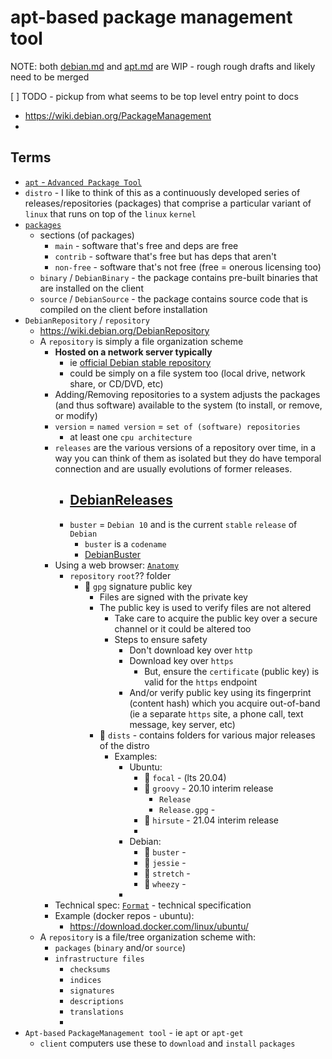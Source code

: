 # apt-based package management tool

NOTE: both [debian.md](debian.md) and [apt.md](apt.md) are WIP - rough rough drafts and likely need to be merged 

[ ] TODO - pickup from what seems to be top level entry point to docs
- https://wiki.debian.org/PackageManagement
- 
## Terms 

- [`apt` - `Advanced Package Tool`](https://wiki.debian.org/Apt) 
- `distro` - I like to think of this as a continuously developed series of releases/repositories (packages) that comprise a particular variant of `linux` that runs on top of the `linux` `kernel`
- [`packages`](https://www.debian.org/distrib/packages)
  - sections (of packages)
    - `main` - software that's free and deps are free
    - `contrib` - software that's free but has deps that aren't
    - `non-free` - software that's not free (free = onerous licensing too)
  - `binary` / `DebianBinary` - the package contains pre-built binaries that are installed on the client
  - `source` / `DebianSource` - the package contains source code that is compiled on the client before installation
- `DebianRepository` / `repository`
  - https://wiki.debian.org/DebianRepository
  - A `repository` is simply a file organization scheme 
    - **Hosted on a network server typically**
      - ie [official Debian stable repository](https://wiki.debian.org/DebianStable)
      - could be simply on a file system too (local drive, network share, or CD/DVD, etc)
    - Adding/Removing repositories to a system adjusts the packages (and thus software) available to the system (to install, or remove, or modify)
    - `version` = `named version` = `set of (software) repositories`
      - at least one `cpu architecture`
    - `releases` are the various versions of a repository over time, in a way you can think of them as isolated but they do have temporal connection and are usually evolutions of former releases.
      - [DebianReleases](https://wiki.debian.org/DebianReleases)
        - 
      - `buster` = `Debian 10` and is the current `stable` `release` of `Debian`
        - `buster` is a `codename`
        - [DebianBuster](https://wiki.debian.org/DebianBuster)
    - Using a web browser: [`Anatomy`](https://wiki.debian.org/DebianRepository#Anatomy_of_a_repository) 
      - `repository` `root`?? folder
        - 🔑 `gpg` signature public key
          - Files are signed with the private key
          - The public key is used to verify files are not altered 
            - Take care to acquire the public key over a secure channel or it could be altered too
            - Steps to ensure safety
              - Don't download key over `http`
              - Download key over `https` 
                - But, ensure the `certificate` (public key) is valid for the `https` endpoint
              - And/or verify public key using its fingerprint (content hash) which you acquire out-of-band (ie a separate `https` site, a phone call, text message, key server, etc)
          - 📁 `dists` - contains folders for various major releases of the distro
            - Examples:
              - Ubuntu:
                - 📁 `focal` - (lts 20.04) 
                - 📁 `groovy` - 20.10 interim release
                  - `Release`
                  - `Release.gpg` -  
                - 📁 `hirsute` - 21.04 interim release
                - 
              - Debian:
                - 📁 `buster` - 
                - 📁 `jessie` - 
                - 📁 `stretch` - 
                - 📁 `wheezy` - 
              - 
    - Technical spec: [`Format`](https://wiki.debian.org/DebianRepository/Format) - technical specification
    - Example (docker repos - ubuntu): 
      - https://download.docker.com/linux/ubuntu/
  - A `repository` is a file/tree organization scheme with:
    - `packages` (`binary` and/or `source`)
    - `infrastructure files`
      - `checksums`
      - `indices` 
      - `signatures`
      - `descriptions`
      - `translations`
      - 
- `Apt-based` `PackageManagement tool` - ie `apt` or `apt-get`
  - `client` computers use these to `download` and `install` `packages`

